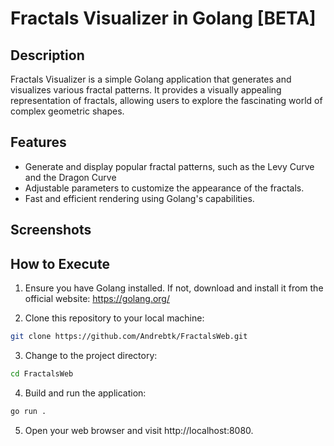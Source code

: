 # Fractals Visualizer in Golang [BETA]

## Description

Fractals Visualizer is a simple Golang application that generates and visualizes various fractal patterns. It provides a visually appealing representation of fractals, allowing users to explore the fascinating world of complex geometric shapes.

## Features

- Generate and display popular fractal patterns, such as the Levy Curve and the Dragon Curve
- Adjustable parameters to customize the appearance of the fractals.
- Fast and efficient rendering using Golang's capabilities.

## Screenshots





## How to Execute

1. Ensure you have Golang installed. If not, download and install it from the official website: https://golang.org/

2. Clone this repository to your local machine:

```bash
git clone https://github.com/Andrebtk/FractalsWeb.git
```

3. Change to the project directory:

```bash
cd FractalsWeb
```

4. Build and run the application:
```bash
go run .
```

5. Open your web browser and visit http://localhost:8080.
